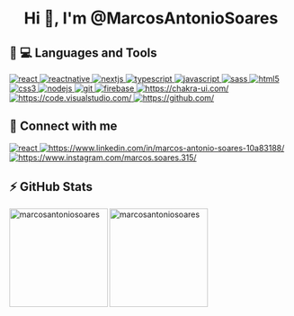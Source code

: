 <h1 align="center">Hi 👋, I'm @MarcosAntonioSoares</h1>

<h2 align="left">🚀 💻 Languages and Tools</h2>

<a href="https://reactjs.org/" target="_blank" rel="noreferrer"> <img src="https://img.shields.io/badge/React-20232A?style=for-the-badge&logo=react&logoColor=61DAFB" alt="react"/> </a> 
<a href="https://reactnative.dev/" target="_blank" rel="noreferrer"> <img src="https://img.shields.io/badge/React_Native-20232A?style=for-the-badge&logo=react&logoColor=61DAFB" alt="reactnative"/> </a>
<a href="https://nextjs.org/" target="_blank" rel="noreferrer"> <img src="https://img.shields.io/badge/next.js-000000?style=for-the-badge&logo=nextdotjs&logoColor=white" alt="nextjs" /> </a>
<a href="https://www.typescriptlang.org/" target="_blank" rel="noreferrer"> <img src="https://img.shields.io/badge/TypeScript-007ACC?style=for-the-badge&logo=typescript&logoColor=white" alt="typescript" /> </a>
<a href="https://developer.mozilla.org/en-US/docs/Web/JavaScript" target="_blank" rel="noreferrer"> <img src="https://img.shields.io/badge/JavaScript-323330?style=for-the-badge&logo=javascript&logoColor=F7DF1E" alt="javascript" /> </a>
<a href="https://sass-lang.com" target="_blank" rel="noreferrer"> <img src="https://img.shields.io/badge/Sass-CC6699?style=for-the-badge&logo=sass&logoColor=white" alt="sass"/> </a>
<a href="https://www.w3.org/html/" target="_blank" rel="noreferrer"> <img src="https://img.shields.io/badge/HTML5-E34F26?style=for-the-badge&logo=html5&logoColor=white" alt="html5" /> </a>
<a href="https://www.w3schools.com/css/" target="_blank" rel="noreferrer"> <img src="https://img.shields.io/badge/CSS3-1572B6?style=for-the-badge&logo=css3&logoColor=white" alt="css3" /> </a>
<a href="https://nodejs.org" target="_blank" rel="noreferrer"> <img src="https://img.shields.io/badge/Node.js-339933?style=for-the-badge&logo=nodedotjs&logoColor=white" alt="nodejs" /> 
<a href="https://git-scm.com/" target="_blank" rel="noreferrer"> <img src="https://img.shields.io/badge/Git-F05032?style=for-the-badge&logo=git&logoColor=white" alt="git" /> </a>
<a href="https://firebase.google.com/" target="_blank" rel="noreferrer"> <img src="https://img.shields.io/badge/firebase-ffca28?style=for-the-badge&logo=firebase&logoColor=black" alt="firebase" /> </a>
<a href="https://chakra-ui.com/" target="_blank" rel="noreferrer"> <img src="https://img.shields.io/badge/Chakra--UI-319795?style=for-the-badge&logo=chakra-ui&logoColor=white" alt="https://chakra-ui.com/" /> </a>
<a href="https://code.visualstudio.com/" target="_blank" rel="noreferrer"> <img src="https://img.shields.io/badge/Visual_Studio_Code-0078D4?style=for-the-badge&logo=visual%20studio%20code&logoColor=white" alt="https://code.visualstudio.com/" /> </a>
<a href="https://github.com/" target="_blank" rel="noreferrer"> <img src="https://img.shields.io/badge/GitHub-100000?style=for-the-badge&logo=github&logoColor=white" alt="https://github.com/" /> </a> 

<h2>📱 Connect with me</h2>

<a href="mailto:marcosas.soares2@gmail.com" target="_blank" rel="noreferrer"> <img src="https://img.shields.io/badge/Gmail-D14836?style=for-the-badge&logo=gmail&logoColor=white" alt="react"/> </a> 
<a href="https://www.linkedin.com/in/marcos-antonio-soares-10a83188/" target="_blank" rel="noreferrer"> <img src="https://img.shields.io/badge/LinkedIn-0077B5?style=for-the-badge&logo=linkedin&logoColor=white" alt="https://www.linkedin.com/in/marcos-antonio-soares-10a83188/"/> </a>
<a href="https://www.instagram.com/marcos.soares.315/" target="_blank" rel="noreferrer"> <img src="https://img.shields.io/badge/Instagram-E4405F?style=for-the-badge&logo=instagram&logoColor=white" alt="https://www.instagram.com/marcos.soares.315/" /> </a>


<h2>⚡ GitHub Stats</h2>

<p><img align="left" src="https://github-readme-stats.vercel.app/api?username=marcosantoniosoares&show_icons=true&locale=en&theme=radical" alt="marcosantoniosoares" height="175"/></p>

<p><img align="center" src="https://github-readme-stats.vercel.app/api/top-langs?username=marcosantoniosoares&show_icons=true&locale=en&layout=compact&theme=radical" alt="marcosantoniosoares" height="175" /></p>
